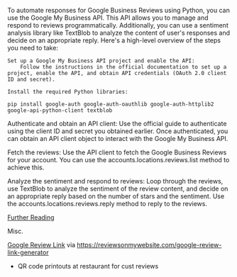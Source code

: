 To automate responses for Google Business Reviews using Python, you can use the Google My Business API. This API allows you to manage and respond to reviews programmatically. Additionally, you can use a sentiment analysis library like TextBlob to analyze the content of user's responses and decide on an appropriate reply. Here's a high-level overview of the steps you need to take:

    Set up a Google My Business API project and enable the API:
        Follow the instructions in the official documentation to set up a project, enable the API, and obtain API credentials (OAuth 2.0 client ID and secret).

    Install the required Python libraries:

`pip install google-auth google-auth-oauthlib google-auth-httplib2 google-api-python-client textblob`

Authenticate and obtain an API client:
Use the official guide to authenticate using the client ID and secret you obtained earlier. Once authenticated, you can obtain an API client object to interact with the Google My Business API.

Fetch the reviews:
Use the API client to fetch the Google Business Reviews for your account. You can use the accounts.locations.reviews.list method to achieve this.

Analyze the sentiment and respond to reviews:
Loop through the reviews, use TextBlob to analyze the sentiment of the review content, and decide on an appropriate reply based on the number of stars and the sentiment. Use the accounts.locations.reviews.reply method to reply to the reviews.

[Further Reading](https://www.digitalocean.com/community/tutorials/how-to-perform-sentiment-analysis-in-python-3-using-the-natural-language-toolkit-nltk)


Misc.

[Google Review Link](https://search.google.com/local/writereview?placeid=ChIJS4edVeX0XIYR1tr7ffQUOy0) via https://reviewsonmywebsite.com/google-review-link-generator 
- QR code printouts at restaurant for cust reviews
